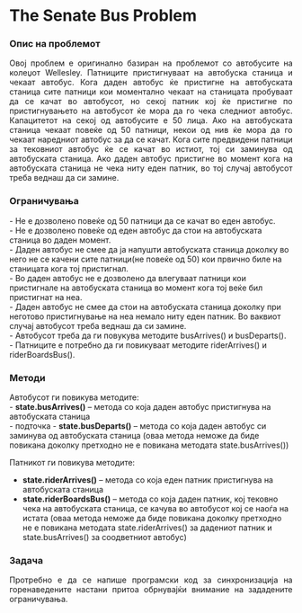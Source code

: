 The Senate Bus Problem
=============

<h3>Опис на проблемот</h3>
<p align="justify">
Овој проблем е оригинално базиран на проблемот со автобусите на колеџот Wellesley.
Патниците пристигнуваат на автобуска станица и чекаат автобус. Кога даден автобус ќе пристигне на автобуската станица сите патници кои моментално чекаат на станицата пробуваат да се качат во автобусот, но секој патник кој ќе пристигне по пристигнувањето на автобусот ќе мора да го чека следниот автобус.
Капацитетот на секој од автобусите е 50 лица. Ако на автобуската станица чекаат повеќе од 50 патници, некои од нив ќе мора да го чекаат наредниот автобус за да се качат. Кога сите предвидени патници за тековниот автобус ќе се качат во истиот, тој си заминува од автобуската станица. Ако даден автобус пристигне во момент кога на автобуската станица не чека ниту еден патник, во тој случај автобусот треба веднаш да си замине.
</p>

<h3>Ограничувањa</h3>
- Не е дозволено повеќе од 50 патници да се качат во еден автобус.<br/>
- Не е дозволено повеќе од еден автобус да стои на автобуската станица во даден момент.<br/>
- Даден автобус не смее да ја напушти автобуската станица доколку во него не се качени сите патници(не повеќе од 50) кои првично биле на станицата кога тој пристигнал.<br/>
- Во даден автобус не е дозволено да влегуваат патници кои пристигнале на автобуската станица во момент кога тој веќе бил пристигнат на неа.<br/>
- Даден автобус не смее да стои на автобуската станица доколку при неготово пристигнување на неа немало ниту еден патник. Во ваквиот случај автобусот треба веднаш да си замине.<br/>
- Автобусот треба да ги повукува методите busArrives() и busDeparts().<br/>
- Патниците е потребно да ги повикуваат методите riderArrives() и riderBoardsBus().<br/>

<h3>Методи</h3>
Автобусот ги повикува методите:<br/>
- <strong>state.busArrives()</strong> – метода со која даден автобус пристигнува на автобуската станица<br/>
  - подточка
- <strong>state.busDeparts()</strong> – метода со која даден автобус си заминува од автобуската станица (оваа метода неможе да биде повикана доколку претходно не е повикана методата state.busArrives())<br/>

Патникот ги повикува методите:<br/>
- <strong>state.riderArrives()</strong> – метода со која еден патник пристигнува на автобуската станица<br/>
- <strong>state.riderBoardsBus()</strong> – метода со која даден патник, кој тековно чека на автобуската станица, се качува во автобусот кој се наоѓа на истата (оваа метода неможе да биде повикана доколку претходно не е повикана методата state.riderArrives() за дадениот патник и state.busArrives() за соодветниот автобус)<br/>

<h3>Задача</h3>
<p align="justify">
Протребно е да се напише програмски код за синхронизација на горенаведените настани притоа обрнувајќи внимание на зададените ограничувања.
</p>
